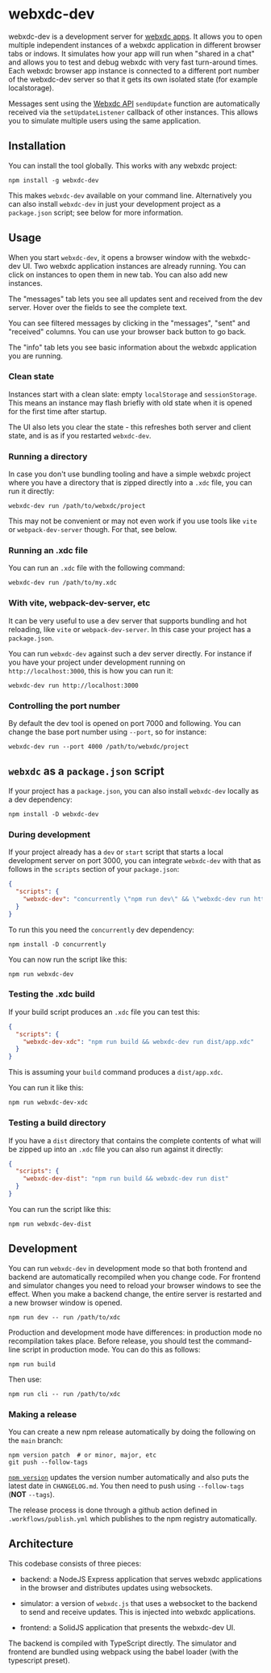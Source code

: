 # webxdc-dev

webxdc-dev is a development server for [webxdc apps](https://webxdc.org). It
allows you to open multiple independent instances of a webxdc application in
different browser tabs or indows. It simulates how your app will run when
"shared in a chat" and allows you to test and debug webxdc with very fast
turn-around times. Each webxdc browser app instance is connected to a different
port number of the webxdc-dev server so that it gets its own isolated state
(for example localstorage).

Messages sent using the [Webxdc
API](https://docs.webxdc.org/spec.html#webxdc-api) `sendUpdate` function are
automatically received via the `setUpdateListener` callback of other instances.
This allows you to simulate multiple users using the same application.

## Installation

You can install the tool globally. This works with any webxdc project:

```shell
npm install -g webxdc-dev
```

This makes `webxdc-dev` available on your command line. Alternatively you
can also install `webxdc-dev` in just your development project as a
`package.json` script; see below for more information.

## Usage

When you start `webxdc-dev`, it opens a browser window with the webxdc-dev UI.
Two webxdc application instances are already running. You can click on
instances to open them in new tab. You can also add new instances.

The "messages" tab lets you see all updates sent and received from the dev
server. Hover over the fields to see the complete text.

You can see filtered messages by clicking in the "messages", "sent" and
"received" columns. You can use your browser back button to go back.

The "info" tab lets you see basic information about the webxdc application you
are running.

### Clean state

Instances start with a clean slate: empty `localStorage` and `sessionStorage`.
This means an instance may flash briefly with old state when it is opened for
the first time after startup.

The UI also lets you clear the state - this refreshes both server and client
state, and is as if you restarted `webxdc-dev`.

### Running a directory

In case you don't use bundling tooling and have a simple webxdc project where
you have a directory that is zipped directly into a `.xdc` file, you can run it
directly:

```shell
webxdc-dev run /path/to/webxdc/project
```

This may not be convenient or may not even work if you use tools like `vite` or
`webpack-dev-server` though. For that, see below.

### Running an .xdc file

You can run an `.xdc` file with the following command:

```shell
webxdc-dev run /path/to/my.xdc
```

### With vite, webpack-dev-server, etc

It can be very useful to use a dev server that supports bundling and hot
reloading, like `vite` or `webpack-dev-server`. In this case your
project has a `package.json`.

You can run `webxdc-dev` against such a dev server directly. For instance if
you have your project under development running on `http://localhost:3000`,
this is how you can run it:

```shell
webxdc-dev run http://localhost:3000
```

### Controlling the port number

By default the dev tool is opened on port 7000 and following. You can change
the base port number using `--port`, so for instance:

```shell
webxdc-dev run --port 4000 /path/to/webxdc/project
```

## `webxdc` as a `package.json` script

If your project has a `package.json`, you can also install `webxdc-dev` locally
as a dev dependency:

```shell
npm install -D webxdc-dev
```

### During development

If your project already has a `dev` or `start` script that starts a local
development server on port 3000, you can integrate `webxdc-dev` with that as
follows in the `scripts` section of your `package.json`:

```json
{
  "scripts": {
    "webxdc-dev": "concurrently \"npm run dev\" && \"webxdc-dev run http://localhost:3000\""
  }
}
```

To run this you need the `concurrently` dev dependency:

```shell
npm install -D concurrently
```

You can now run the script like this:

```shell
npm run webxdc-dev
```

### Testing the .xdc build

If your build script produces an `.xdc` file you can test this:

```json
{
  "scripts": {
    "webxdc-dev-xdc": "npm run build && webxdc-dev run dist/app.xdc"
  }
}
```

This is assuming your `build` command produces a `dist/app.xdc`.

You can run it like this:

```shell
npm run webxdc-dev-xdc
```

### Testing a build directory

If you have a `dist` directory that contains the complete contents of
what will be zipped up into an `.xdc` file you can also run against it
directly:

```json
{
  "scripts": {
    "webxdc-dev-dist": "npm run build && webxdc-dev run dist"
  }
}
```

You can run the script like this:

```shell
npm run webxdc-dev-dist
```

## Development

You can run `webxdc-dev` in development mode so that both frontend and backend
are automatically recompiled when you change code. For frontend and simulator
changes you need to reload your browser windows to see the effect. When you
make a backend change, the entire server is restarted and a new browser window
is opened.

```shell
npm run dev -- run /path/to/xdc
```

Production and development mode have differences: in production mode no
recompilation takes place. Before release, you should test the command-line
script in production mode. You can do this as follows:

```shell
npm run build
```

Then use:

```shell
npm run cli -- run /path/to/xdc
```

### Making a release

You can create a new npm release automatically by doing the following on the
`main` branch:

```shell
npm version patch  # or minor, major, etc
git push --follow-tags
```

[`npm version`](https://docs.npmjs.com/cli/v8/commands/npm-version) updates the
version number automatically and also puts the latest date in `CHANGELOG.md`.
You then need to push using `--follow-tags` (**NOT** `--tags`).

The release process is done through a github action defined in
`.workflows/publish.yml` which publishes to the npm registry automatically.

## Architecture

This codebase consists of three pieces:

- backend: a NodeJS Express application that serves webxdc applications in the
  browser and distributes updates using websockets.

- simulator: a version of `webxdc.js` that uses a websocket to the backend to
  send and receive updates. This is injected into webxdc applications.

- frontend: a SolidJS application that presents the webxdc-dev UI.

The backend is compiled with TypeScript directly. The simulator and frontend are bundled using webpack using the babel loader (with the typescript preset).
